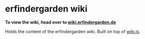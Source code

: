 # erfindergarden wiki

**To view the wiki, head over to [wiki.erfindergarden.de](https://wiki.erfindergarden.de)**

Holds the content of the erfindergarden wiki. Built on top of [wiki.js](https://github.com/Requarks/wiki).
